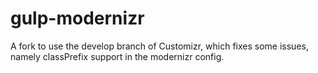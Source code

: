 # gulp-modernizr

A fork to use the develop branch of Customizr, which fixes some issues, namely classPrefix support in the modernizr config.
